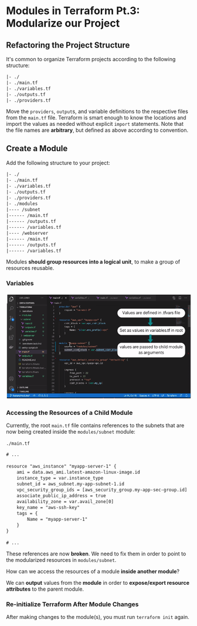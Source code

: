 # Modules in Terraform Pt.3: Modularize our Project

## Refactoring the Project Structure

It's common to organize Terraform projects according to the following structure:

```
|- ./
|- ./main.tf
|- ./variables.tf
|- ./outputs.tf
|- ./providers.tf

```

Move the `providers`, `output`s, and variable definitions to the respective
files from the `main.tf` file. Terraform is smart enough to know the locations
and import the values as needed without explicit `import` statements. Note that
the file names are **arbitrary**, but defined as above according to convention.

## Create a Module

Add the following structure to your project:

```
|- ./
|- ./main.tf
|- ./variables.tf
|- ./outputs.tf
|- ./providers.tf
|- ./modules
|---- /subnet
|------ /main.tf
|------ /outputs.tf
|------ /variables.tf
|---- /webserver
|------ /main.tf
|------ /outputs.tf
|------ /variables.tf

```

Modules **should group resources into a logical unit**, to make a group of
resources reusable.

### Variables

![variables](./variables-modules.png)

### Accessing the Resources of a Child Module

Currently, the root `main.tf` file contains references to the subnets that are
now being created inside the `modules/subnet` module:

`./main.tf`

```
# ...

resource "aws_instance" "myapp-server-1" {
    ami = data.aws_ami.latest-amazon-linux-image.id
    instance_type = var.instance_type
    subnet_id = aws_subnet.my-app-subnet-1.id
    vpc_security_group_ids = [aws_security_group.my-app-sec-group.id]
    associate_public_ip_address = true
    availability_zone = var.avail_zone[0]
    key_name = "aws-ssh-key"
    tags = {
        Name = "myapp-server-1"
    }
}

# ...
```

These references are now **broken**. We need to fix them in order to point to
the modularized resources in `modules/subnet`.

How can we access the resources of a module **inside another module**?

We can **output** values from the **module** in order to **expose/export
resource attributes** to the parent module.

### Re-initialize Terraform After Module Changes

After making changes to the module(s), you must run `terraform init` again.
